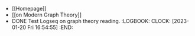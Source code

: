 - [[Homepage]]
- [[on Modern Graph Theory]]
- DONE Test Logseq on graph theory reading.
  :LOGBOOK:
  CLOCK: [2023-01-20 Fri 16:54:55]
  :END: